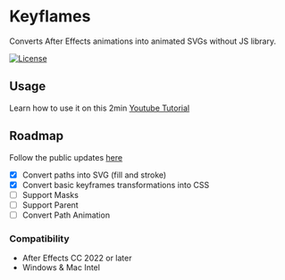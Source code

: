 # Keyflames
Converts After Effects animations into animated SVGs without JS library.

[![License](https://img.shields.io/badge/beta-v0.1.0-ff1518)](https://github.com/Keyflames/Keyflames/releases/tag/v0.1.0-beta)

## Usage
Learn how to use it on this 2min [Youtube Tutorial](https://youtu.be/VHF-YszJEpA?si=xlR8_u-eN31ceyGe)

## Roadmap
Follow the public updates [here](https://github.com/orgs/Keyflames/projects/1)
- [x] Convert paths into SVG (fill and stroke)
- [x] Convert basic keyframes transformations into CSS
- [ ] Support Masks
- [ ] Support Parent
- [ ] Convert Path Animation

### Compatibility

- After Effects CC 2022 or later
- Windows & Mac Intel
